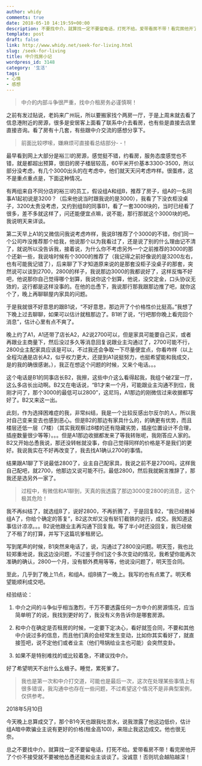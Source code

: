 ```yaml
---
author: whidy
comments: true
date: 2018-05-10 14:19:59+00:00
description: 不要找中介。就算找一定不要留电话，打死不给。爱带看房不带！看完房他开了个价不接受就不要被他怂恿还能和业主谈谈了。没诚意！否则坑会越陷越深！
template: post
draft: false
link: http://www.whidy.net/seek-for-living.html
slug: /seek-for-living
title: 中介找房小记
wordpress_id: 3148
category: '生活'
tags:
- 心情
- 感想
---
```


<blockquote>中介的内部斗争很严重，找中介租房务必谨慎啊！</blockquote>


之前有发过贴说，老妈来广州玩，所以要搬家找个两房一厅，于是上周末就去看了信息港附近的房源，很多是安居客上面看了联系中介去看房，也有些是直接去店里直接咨询。看了房有十几套，有些跟中介交流的感想分享下。


<blockquote>前面比较啰嗦，嫌麻烦可直接看总结部分- -！</blockquote>


最早看到网上大部分是裕三I的房源，感觉挺不错，约看房，服务态度感觉也不错，就是都超出预算，很旧的房子楼层较高，60平米开价基本3300-3500，所以部分没考虑，有几个3000出头的在考虑中，他们就天天问考虑咋样。很蛋疼，这不是重点重点是，下面这种情况。

有两组来自不同分店的裕三I的员工，假设组A和组B，推荐了房子，组A的一名同事A1起初说是3200？（后来他说当时跟我说的是3000），我看了下没衣柜没桌子，3200太贵没考虑，又约到组B的同事B1，看了一套3000块的，当时已经看了很多，差不多就这样了，问还能便宜点嘛，说不能，那行那就这个3000块的吧。我说明天来详谈。

第二天早上A1的又微信问我说考虑咋样，我说B1推荐了个3000的不错，你们同一个公司咋没推荐那个给我，他说那个以为我看过了，还是说了别的什么理由记不清了，就说所以没告诉我，接着说，为什么你不考虑另外一个之前推荐的3000的那个还新一些，我说啥时候有个3000的推荐了（我记得之前好像说的是3200左右，也有可能我记错了），后来聊了下才知道原来说的是那套没柜子没桌子的那套，突然说可以谈到2700，2800的样子，我说那边3000的我都说好了，这样反悔不好吧，他说那你自己觉得哪个划算，我说你这个划算，他说，没交定金，口头协议无效的，这行都是这样没事的。在他的怂恿下，我说那行那我跟那边推了吧，就你这个了，晚上再聊聊屋内家具的问题。

于是我就很不好意思的跟B1说，“不好意思，那边开了个价格性价比挺高。”我想了下晚上过去聊聊，如果可以估计就租那边了。B1听了说，“行吧那你晚上看完回个消息”，估计心里有点不爽了。

晚上约了A1，A1还带了店长A2，A2说2700可以，但是家具可能要自己买，或者再跟业主商量下，然后没过多久等消息回复说跟业主沟通过了，2700可能不行，2800业主配家具应该是可以，不过我还会争取一下尽量便宜点，你看咋样（以上全程沟通是店长A2，似乎权力更大，还提到A1说挺努力，也挺希望能和我成交，是的我的确很感谢。），我正在想这个问题的时候，又来个电话。。。

这个电话是B1的同事店长B2，我擦，这些中介这么看得起我，我组个破2室一厅，这么多店长出动啊。B2又在电话说，“B1才来一个月，可能跟业主沟通不到位，我刚才问了，那个3000的最低可以2800”，这尼玛，A1那边的刚微信过来收据都写好了。B2又来这一出。

此刻，作为选择困难症的我，非常纠结，我是一个比较反感出尔反尔的人，所以我对自己变来变去也感到恶心。但是B2的那边有家具什么的，的确更有优势，而且楼层还低一层（7楼）（其实我观察过8楼的还有隐藏劣势，插座位置设计不合理，插座数量很少等等）。。。但是A1那边收据都发来了等我转账呢，我刚答应人家的。B2又开始怂恿我说，那还没转帐就没事，你自己觉得同样的价格是不是我们的更好。我说我实在不好再改变了，我去找A1确认2700的事情。

结果跟A1聊了下说最低2800了，业主自己配家具，我说之前不是2700吗，这样我自己配吧，就2700，他那边又说可能不行。最低2800，然后我就婉言推辞了，那我还是选另外一家了。


<blockquote>过程中，有微信和A1聊到，天真的我透露了那边3000变2800的消息，这个极其危险！</blockquote>


我不再纠结了，就选组B了，说好2800，不再折腾了，于是回复B2，“我已经推掉组A了，你给个确定的答复”，B2这次却又没有斩钉截铁的说行，成交。我知道这事估计凉凉。。。B2说他跟业主再沟通下回复我。等了半小时还没回复，我已经做了不租了的打算，并写下这篇坑爹租房记。

写到尾声的时候，B1突然来电话了，说，沟通过了2800没问题。明天签，我也比较郑重地说，我这边没问题，不过鉴于你们这个多次变动的情况，我希望你能再次准确的确认，2800一个月，没有额外费用等等，他说没问题了，明天签合同。

至此，几乎到了晚上11点，和组A，组B搞了一晚上。我写的也有点累了。明天希望能顺利成交吧。

经验结论：

1. 中介之间的斗争似乎相当激烈，千万不要透露任何一方中介的房源情况，应当简单明了的说，我找到更好的了，我没有义务告诉你是哪套房源。

2. 和中介在确定是否租房的时候，一定要下定决心，看好就签合同，不要和其他中介说过多的信息，而且他们真的会经常发生变动，比如你其实看好了，就直接签吧，说不定他们或者业主（他们甩锅给业主也可能）会突然变卦。

3. 如果不是特别难找的或比较着急，不建议找中介。

好了希望明天不出什么幺蛾子。睡觉，累死爹了。


<blockquote>我也是第一次和中介打交道，可能也是最后一次，这次在处理某些事情上有很多错误，我沟通中也存在一些问题，不过希望这个情况不是非典型案例，仅供参考。</blockquote>


2018年5月10日

今天晚上总算成交了，那个B1今天也跟我吐苦水，说我泄露了他这边低价，估计组A暗中欺骗业主说有更好的价格(租金高100)，来阻止我这边成交。他也很无奈。

总之不要找中介。就算找一定不要留电话，打死不给。爱带看房不带！看完房他开了个价不接受就不要被他怂恿还能和业主谈谈了。没诚意！否则坑会越陷越深！
